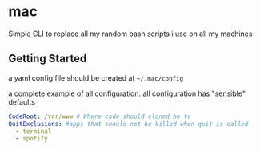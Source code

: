 # mac
 Simple CLI to replace all my random bash scripts i use on all my machines


## Getting Started

a yaml config file should be created at `~/.mac/config`

a complete example of all configuration. all configuration has "sensible" defaults

```yaml
CodeRoot: /var/www # Where code should cloned be to
QuitExclusions: #apps that should not be killed when quit is called
  - terminal
  - spotify
```